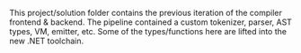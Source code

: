 ﻿This project/solution folder contains the previous iteration of the compiler frontend & backend.
The pipeline contained a custom tokenizer, parser, AST types, VM, emitter, etc.
Some of the types/functions here are lifted into the new .NET toolchain.